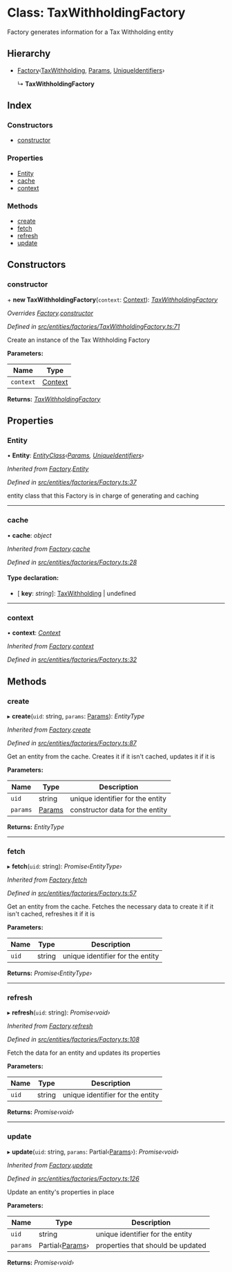# Class: TaxWithholdingFactory

Factory generates information for a Tax Withholding entity

## Hierarchy

- [Factory](_entities_factories_factory_.factory.md)‹[TaxWithholding](_entities_taxwithholding_.taxwithholding.md), [Params](../interfaces/_entities_taxwithholding_.params.md), [UniqueIdentifiers](../interfaces/_entities_taxwithholding_.uniqueidentifiers.md)›

  ↳ **TaxWithholdingFactory**

## Index

### Constructors

- [constructor](_entities_factories_taxwithholdingfactory_.taxwithholdingfactory.md#constructor)

### Properties

- [Entity](_entities_factories_taxwithholdingfactory_.taxwithholdingfactory.md#entity)
- [cache](_entities_factories_taxwithholdingfactory_.taxwithholdingfactory.md#cache)
- [context](_entities_factories_taxwithholdingfactory_.taxwithholdingfactory.md#context)

### Methods

- [create](_entities_factories_taxwithholdingfactory_.taxwithholdingfactory.md#create)
- [fetch](_entities_factories_taxwithholdingfactory_.taxwithholdingfactory.md#fetch)
- [refresh](_entities_factories_taxwithholdingfactory_.taxwithholdingfactory.md#refresh)
- [update](_entities_factories_taxwithholdingfactory_.taxwithholdingfactory.md#update)

## Constructors

### constructor

\+ **new TaxWithholdingFactory**(`context`: [Context](_context_.context.md)): _[TaxWithholdingFactory](_entities_factories_taxwithholdingfactory_.taxwithholdingfactory.md)_

_Overrides [Factory](_entities_factories_factory_.factory.md).[constructor](_entities_factories_factory_.factory.md#constructor)_

_Defined in [src/entities/factories/TaxWithholdingFactory.ts:71](https://github.com/PolymathNetwork/polymath-sdk/blob/660aba8/src/entities/factories/TaxWithholdingFactory.ts#L71)_

Create an instance of the Tax Withholding Factory

**Parameters:**

| Name      | Type                            |
| --------- | ------------------------------- |
| `context` | [Context](_context_.context.md) |

**Returns:** _[TaxWithholdingFactory](_entities_factories_taxwithholdingfactory_.taxwithholdingfactory.md)_

## Properties

### Entity

• **Entity**: _[EntityClass](../interfaces/_entities_factories_factory_.entityclass.md)‹[Params](../interfaces/_entities_taxwithholding_.params.md), [UniqueIdentifiers](../interfaces/_entities_taxwithholding_.uniqueidentifiers.md)›_

_Inherited from [Factory](_entities_factories_factory_.factory.md).[Entity](_entities_factories_factory_.factory.md#entity)_

_Defined in [src/entities/factories/Factory.ts:37](https://github.com/PolymathNetwork/polymath-sdk/blob/660aba8/src/entities/factories/Factory.ts#L37)_

entity class that this Factory is in charge of generating and caching

---

### cache

• **cache**: _object_

_Inherited from [Factory](_entities_factories_factory_.factory.md).[cache](_entities_factories_factory_.factory.md#cache)_

_Defined in [src/entities/factories/Factory.ts:28](https://github.com/PolymathNetwork/polymath-sdk/blob/660aba8/src/entities/factories/Factory.ts#L28)_

#### Type declaration:

- \[ **key**: _string_\]: [TaxWithholding](_entities_taxwithholding_.taxwithholding.md) | undefined

---

### context

• **context**: _[Context](_context_.context.md)_

_Inherited from [Factory](_entities_factories_factory_.factory.md).[context](_entities_factories_factory_.factory.md#context)_

_Defined in [src/entities/factories/Factory.ts:32](https://github.com/PolymathNetwork/polymath-sdk/blob/660aba8/src/entities/factories/Factory.ts#L32)_

## Methods

### create

▸ **create**(`uid`: string, `params`: [Params](../interfaces/_entities_taxwithholding_.params.md)): _EntityType_

_Inherited from [Factory](_entities_factories_factory_.factory.md).[create](_entities_factories_factory_.factory.md#create)_

_Defined in [src/entities/factories/Factory.ts:87](https://github.com/PolymathNetwork/polymath-sdk/blob/660aba8/src/entities/factories/Factory.ts#L87)_

Get an entity from the cache. Creates it if it isn't cached, updates it if it is

**Parameters:**

| Name     | Type                                                        | Description                      |
| -------- | ----------------------------------------------------------- | -------------------------------- |
| `uid`    | string                                                      | unique identifier for the entity |
| `params` | [Params](../interfaces/_entities_taxwithholding_.params.md) | constructor data for the entity  |

**Returns:** _EntityType_

---

### fetch

▸ **fetch**(`uid`: string): _Promise‹EntityType›_

_Inherited from [Factory](_entities_factories_factory_.factory.md).[fetch](_entities_factories_factory_.factory.md#fetch)_

_Defined in [src/entities/factories/Factory.ts:57](https://github.com/PolymathNetwork/polymath-sdk/blob/660aba8/src/entities/factories/Factory.ts#L57)_

Get an entity from the cache. Fetches the necessary data to create it if it isn't cached, refreshes it if it is

**Parameters:**

| Name  | Type   | Description                      |
| ----- | ------ | -------------------------------- |
| `uid` | string | unique identifier for the entity |

**Returns:** _Promise‹EntityType›_

---

### refresh

▸ **refresh**(`uid`: string): _Promise‹void›_

_Inherited from [Factory](_entities_factories_factory_.factory.md).[refresh](_entities_factories_factory_.factory.md#refresh)_

_Defined in [src/entities/factories/Factory.ts:108](https://github.com/PolymathNetwork/polymath-sdk/blob/660aba8/src/entities/factories/Factory.ts#L108)_

Fetch the data for an entity and updates its properties

**Parameters:**

| Name  | Type   | Description                      |
| ----- | ------ | -------------------------------- |
| `uid` | string | unique identifier for the entity |

**Returns:** _Promise‹void›_

---

### update

▸ **update**(`uid`: string, `params`: Partial‹[Params](../interfaces/_entities_taxwithholding_.params.md)›): _Promise‹void›_

_Inherited from [Factory](_entities_factories_factory_.factory.md).[update](_entities_factories_factory_.factory.md#update)_

_Defined in [src/entities/factories/Factory.ts:126](https://github.com/PolymathNetwork/polymath-sdk/blob/660aba8/src/entities/factories/Factory.ts#L126)_

Update an entity's properties in place

**Parameters:**

| Name     | Type                                                                 | Description                       |
| -------- | -------------------------------------------------------------------- | --------------------------------- |
| `uid`    | string                                                               | unique identifier for the entity  |
| `params` | Partial‹[Params](../interfaces/_entities_taxwithholding_.params.md)› | properties that should be updated |

**Returns:** _Promise‹void›_
